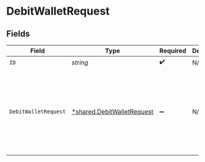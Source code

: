 # DebitWalletRequest


## Fields

| Field                                                                          | Type                                                                           | Required                                                                       | Description                                                                    | Example                                                                        |
| ------------------------------------------------------------------------------ | ------------------------------------------------------------------------------ | ------------------------------------------------------------------------------ | ------------------------------------------------------------------------------ | ------------------------------------------------------------------------------ |
| `ID`                                                                           | *string*                                                                       | :heavy_check_mark:                                                             | N/A                                                                            |                                                                                |
| `DebitWalletRequest`                                                           | [*shared.DebitWalletRequest](../../../pkg/models/shared/debitwalletrequest.md) | :heavy_minus_sign:                                                             | N/A                                                                            | {<br/>"amount": {<br/>"asset": "USD/2",<br/>"amount": 100<br/>},<br/>"pending": true<br/>} |
